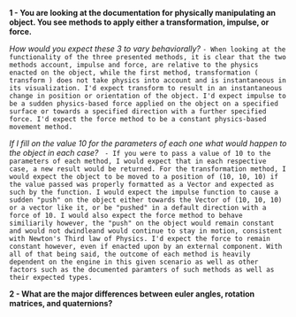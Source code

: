 **1 - You are looking at the documentation for physically manipulating an object. You see methods to apply either a transformation, impulse, or force.**

*How would you expect these 3 to vary behaviorally?*
    ```- When looking at the functionality of the three presented methods, it is clear that the two methods account, impulse and force, are relative to the physics enacted on the object, while the first method, transformation ( transform ) does not
        take physics into account and is instantaneous in its visualization. I'd expect transform to result in an instantaneous change in position or orientation of the object. I'd expect impulse to be a sudden physics-based force applied on the object
        on a specified surface or towards a specified direction with a further specified force. I'd expect the force method to be a constant physics-based movement method.```

*If I fill on the value 10 for the parameters of each one what would happen to the object in each case?*
    ``` - If you were to pass a value of 10 to the parameters of each method, I would expect that in each respective case, a new result would be returned. For the transformation method, I would expect the object to be moved to a position of (10, 10, 10) if the value passed was properly formatted as a Vector and expected as such by the function. I would expect the impulse function to cause a sudden "push" on the object either towards the Vector of (10, 10, 10) or a vector like it, or be "pushed" in a default direction with a force of 10. I would also expect the force method to behave similiarily however, the "push" on the object would remain constant and would not dwindleand would continue to stay in motion, consistent with Newton's Third law of Physics. I'd expect the force to remain constant however, even if enacted upon by an external component. With all of that being said, the outcome of each method is heavily dependent on the engine in this given scenario as well as other factors such as the documented paramters of such methods as well as their expected types.```

**2 - What are the major differences between euler angles, rotation matrices, and quaternions?**